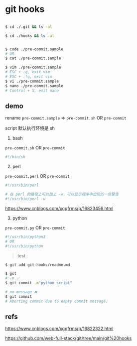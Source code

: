 # git hooks


```sh

$ cd ./.git && ls -al

$ cd ./hooks && ls -al

```

```sh

$ code ./pre-commit.sample
# OR
$ cat ./pre-commit.sample

$ vim ./pre-commit.sample
# ESC + :q, exit vim
# ESC + :!q, exit vim
$ vi ./pre-commit.sample
$ nano ./pre-commit.sample
# Control + X, exit nano

```

## demo

rename `pre-commit.sample` => `pre-commit.sh` OR `pre-commit`

script 默认执行环境是 sh

1. bash

`pre-commit.sh` OR `pre-commit`

```sh
#!/bin/sh
```

2. perl

`pre-commit.perl` OR `pre-commit`

```sh
#!/usr/bin/perl

# 在 perl 的路径上可以加上 -w，可以显示程序中出现的一些警告
#!/usr/bin/perl -w

```

https://www.cnblogs.com/xgqfrms/p/16823456.html

3. python

`pre-commit.py` OR `pre-commit`

```sh
#!/usr/bin/python3 
# OR
#!/usr/bin/python

```

> test

```sh
$ git add git-hooks/readme.md

$ gst
# -m ✅
$ git commit -m"python script"

# no message ❌
$ git commit
# Aborting commit due to empty commit message.

```

## refs

https://www.cnblogs.com/xgqfrms/p/16822322.html

https://github.com/web-full-stack/git/tree/main/git%20hooks
